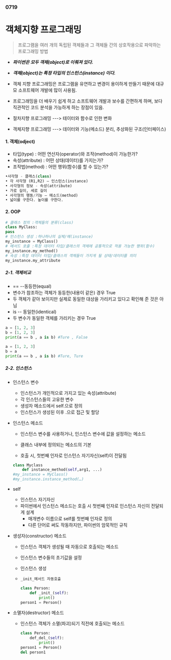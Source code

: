 ### 0719

# 객체지향 프로그래밍

> 프로그램을 여러 개의 독립된 객체들과 그 객체들 간의 상호작용으로 파악하는 프로그래밍 방법

- ***파이썬은 모두 객체(object)로 이뤄져 있다.***

- ***객체(object)는 특정 타입의 인스턴스(instance) 이다.***
- 객체 지향 프로그래밍은 프로그램을 유연하고 변경이 용이하게 만들기 때문에 대규모 소프트웨어 개발에 많이 사용됨.
- 프로그래밍을 더 배우기 쉽게 하고 소프트웨어 개발과 보수를 간편하게 하며, 보다 직관적인 코드 분석을 가능하게 하는 장점이 있음.
- 절차지향 프로그래밍 ---> 테이터와 함수로 인한 변화
- 객체지향 프로그래밍 ---> 데이터와 기능(메소드) 분리, 추상화된 구조(인터페이스)

#### 1. 객체(odject)

- 타입(type) : 어떤 연산자(operator)와 조작(method)이 가능한가? 
- 속성(attribute) : 어떤 상태(데이터)를 가지는가? 
- 조작법(method) : 어떤 행위(함수)를 할 수 있는가?

```python
•사각형 - 클래스(class)
• 각 사각형 (R1,R2) – 인스턴스(instance)
• 사각형의 정보 - 속성(attribute)
• 가로 길이, 세로 길이
• 사각형의 행동/기능 – 메소드(method)
• 넓이를 구한다. 높이를 구한다.
```

#### 2. OOP

```python
# 클래스 정의 :객체들의 분류(class)
class MyClass:
pass
# 인스턴스 생성 :하나하나의 실체/예(instance)
my_instance = MyClass()
# 메서드 호출 :특정 데이터 타입/클래스의 객체에 공통적으로 적용 가능한 행위(함수)
my_instance.my_method()
# 속성 :특정 데이터 타입/클래스의 객체들이 가지게 될 상태/데이터를 의미
my_instance.my_attribute
```

##### 2-1. 객체비교

-  ==  --동등한(equal) 
  - 변수가 참조하는 객체가 동등한(내용이 같은) 경우 True 
  - 두 객체가 같아 보이지만 실제로 동일한 대상을 가리키고 있다고 확인해 준 것은 아님 
-  is -- 동일한(identical) 
  -  두 변수가 동일한 객체를 가리키는 경우 True 

```python
a = [1, 2, 3]
b = [1, 2, 3]
print(a == b , a is b) #Ture , False

a = [1, 2, 3]
b = a
print(a == b , a is b) #Ture, Ture
```

##### 2-2. 인스턴스

- 인스턴스 변수 
  -  인스턴스가 개인적으로 가지고 있는 속성(attribute) 
  - 각 인스턴스들의 고유한 변수 
  - 생성자 메소드에서 self.으로 정의 
  - 인스턴스가 생성된 이후 .으로 접근 및 할당

- 인스턴스 메소드

  - 인스턴스 변수를 사용하거나, 인스턴스 변수에 값을 설정하는 메소드  

  - 클래스 내부에 정의되는 메소드의 기본 

  -  호출 시, 첫번째 인자로 인스턴스 자기자신(self)이 전달됨

    ```python
    class Myclass
    	def instance_method(self,arg1, ...)
    #my_instance = MyClass()
    #my_instance.instance_method(…)
    ```

- self  

  - 인스턴스 자기자신 
  - 파이썬에서 인스턴스 메소드는 호출 시 첫번째 인자로 인스턴스 자신이 전달되게 설계 
    -  매개변수 이름으로 self를 첫번째 인자로 정의 
    -  다른 단어로 써도 작동하지만, 파이썬의 암묵적인 규칙

- 생성자(constructor) 메소드

  -  인스턴스 객체가 생성될 때 자동으로 호출되는 메소드 

  -  인스턴스 변수들의 초기값을 설정 

    - 인스턴스 생성 

    - ```python
      _init_메서드 자동호출
      ```

      ```python
      class Person:
          def _init_(self):
              print()
      person1 = Person()
      ```

- 소멸자(destructor) 메소드  

  - 인스턴스 객체가 소멸(파괴)되기 직전에 호출되는 메소드

    ```python
    class Person:
        def_del_(self):
            print()
    person1 = Person()
    del person1
    ```

    